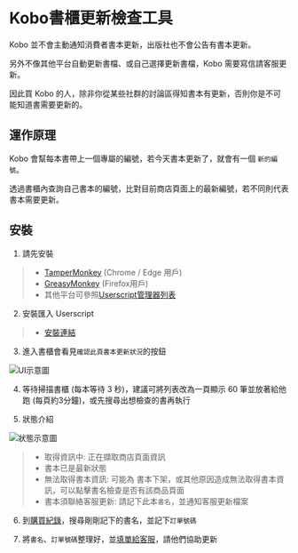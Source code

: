 
# Kobo書櫃更新檢查工具

Kobo 並不會主動通知消費者書本更新，出版社也不會公告有書本更新。  

另外不像其他平台自動更新書檔、或自己選擇更新書檔，Kobo 需要寫信請客服更新。  

因此買 Kobo 的人，除非你從某些社群的討論區得知書本有更新，否則你是不可能知道書需要更新的。  

## 運作原理

Kobo 會幫每本書帶上一個專屬的編號，若今天書本更新了，就會有一個 `新的編號`。  

透過書櫃內查詢自己書本的編號，比對目前商店頁面上的最新編號，若不同則代表書本需要更新。  

## 安裝

1. 請先安裝
> - [TamperMonkey](https://chrome.google.com/webstore/detail/tampermonkey/dhdgffkkebhmkfjojejmpbldmpobfkfo) (Chrome / Edge 用戶)
> - [GreasyMonkey](https://addons.mozilla.org/zh-TW/firefox/addon/greasemonkey/) (Firefox用戶)
> - 其他平台可參照[Userscript管理器列表](https://greasyfork.org/zh-TW)

2. 安裝匯入 Userscript
> - [安裝連結](https://github.com/crs38c28/e-eel-db/raw/main/userscript/kobo-update-check.user.js)

3. 進入書櫃會看見`確認此頁書本更新狀況`的按鈕  

![UI示意圖](https://i.imgur.com/QsqhvQp.png)

4. 等待掃描書櫃 (每本等待 3 秒)，建議可將列表改為一頁顯示 60 筆並放著給他跑 (每頁約3分鐘)，或先搜尋出想檢查的書再執行

5. 狀態介紹

![狀態示意圖](https://i.imgur.com/HZvxOKu.png)

> - 取得資訊中: 正在擷取商店頁面資訊
> - 書本已是最新狀態
> - 無法取得書本資訊: 可能為 書本下架，或其他原因造成無法取得書本資訊，可以點擊書名檢查是否有該商品頁面
> - 書本須聯絡客服更新: 請記下此本`書名`，並通知客服更新檔案

6. 到[購買紀錄](https://secure.kobobooks.com/profile/purchasehistory)，搜尋剛剛記下的書名，並記下`訂單號碼`

7. 將`書名`、`訂單號碼`整理好，並[填單給客服](https://help.kobo.com/hc/zh-tw/requests/new)，請他們協助更新
